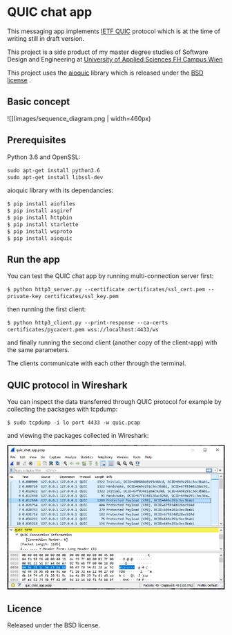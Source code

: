 # QUIC chat app
This messaging app implements [IETF QUIC](https://quicwg.org/) protocol which is at the time of writing still in draft version. 

This project is a side product of my master degree studies of Software Design and Engineering at [University of Applied Sciences FH Campus Wien](https://www.fh-campuswien.ac.at/en/studies/study-courses/detail/software-design-and-engineering-master.html)  

This project uses the [aioquic](https://github.com/aiortc/aioquic) library which is released under the [BSD license](https://aioquic.readthedocs.io/en/latest/license.html) .

## Basic concept
![](images/sequence_diagram.png | width=460px)

## Prerequisites
Python 3.6 and OpenSSL: 
```
sudo apt-get install python3.6
sudo apt-get install libssl-dev
```
aioquic library with its dependancies:
```
$ pip install aiofiles 
$ pip install asgiref 
$ pip install httpbin 
$ pip install starlette 
$ pip install wsproto
$ pip install aioquic
```
## Run the app 
You can test the QUIC chat app by running multi-connection server first:
```
$ python http3_server.py --certificate certificates/ssl_cert.pem --private-key certificates/ssl_key.pem
``` 
then running the first client: 
```
$ python http3_client.py --print-response --ca-certs certificates/pycacert.pem wss://localhost:4433/ws
```
and finally running the second client (another copy of the client-app) with the same parameters. 

The clients communicate with each other through the terminal. 

## QUIC protocol in Wireshark
You can inspect the data transferred through QUIC protocol for example by collecting the packages with tcpdump:
```
$ sudo tcpdump -i lo port 4433 -w quic.pcap
```
and viewing the packages collected in Wireshark: 

![](images/wireshark.PNG)


## Licence
Released under the BSD license.
